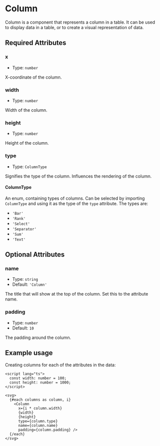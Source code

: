 # Column

Column is a component that represents a column in a table. It can be used to display data in a table, or to create a visual representation of data.

## Required Attributes

### x

- Type: `number`

X-coordinate of the column.

### width

- Type: `number`

Width of the column.

### height

- Type: `number`

Height of the column.

### type

- Type: `ColumnType`

Signifies the type of the column. Influences the rendering of the column.

#### ColumnType

An enum, containing types of columns. Can be selected by importing `ColumnType` and using it as the type of the `type` attribute. The types are:

- `'Bar'`
- `'Rank'`
- `'Select'`
- `'Separator'`
- `'Sum'`
- `'Text'`

## Optional Attributes

### name

- Type: `string`
- Default: `'Column'`

The title that will show at the top of the column. Set this to the attribute name.

### padding

- Type: `number`
- Default: `10`

The padding around the column.

## Example usage

Creating columns for each of the attributes in the data:

```svelte
<script lang="ts">
  const width: number = 100;
  const height: number = 1000;
</script>

<svg>
  {#each columns as column, i}
    <Column
      x={i * column.width}
      {width}
      {height}
      type={column.type}
      name={column.name}
      padding={column.padding} />
  {/each}
</svg>
```
